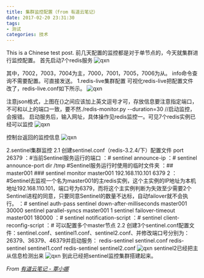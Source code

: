 ```yaml
---
title: 集群监控配置（from 有道云笔记）
date: 2017-02-20 23:31:30
tags:
- 测试
categories: 技术
---
```


This is a Chinese test post.
前几天配置的监控都是对于单节点的，今天就集群进行监控配置。
首先启动7个redis服务
![qxn](https://qinxn6.github.io/image/1.png )


其中，7002，7003，7004为主，7000，7001，7005，7006为从。
info命令查询不需要配置。可直接发送。
1.redis-live集群配置
可视化redis-live把配置文件改了，redis-live.conf如下所示。
![qxn](https://qinxn6.github.io/image/2.png)

注意json格式，上图在{}之间应该加上英文逗号才可，存放信息要注意指定端口，不可和以上的端口一致，要不然./redis-monitor.py --duration=30     //启动监控，会报错。
启动服务后，输入网址，具体操作见redis监控一。可见7个redis实例已经可以监控
![qxn](https://qinxn6.github.io/image/3.png)



控制台返回的监控信息
![qxn](https://qinxn6.github.io/image/4.png)

2.sentinel集群监控
2.1 创建sentinel.conf（redis-3.2.4/下）配置文件
port 26379     ：#当前Sentinel服务运行的端口
               ：# sentinel announce-ip <ip>
               ：# sentinel announce-port <port>
dir /tmp        #Sentinel服务运行时使用的临时文件夹
：## master001 ###
sentinel monitor master001 192.168.110.101 6379 2
：#Sentinel去监视一个名为master001的主redis实例，这个主实例的IP地址为本机地址192.168.110.101，端口号为6379，而将这个主实例判断为失效至少需要2个 Sentinel进程的同意，只要同意Sentinel的数量不达标，自动failover就不会执行。
：# sentinel auth-pass <master-name> <password>
sentinel down-after-milliseconds master001 30000
sentinel parallel-syncs master001 1
sentinel failover-timeout master001 180000
：# sentinel notification-script <master-name> <script-path>
：# sentinel client-reconfig-script <master-name> <script-path>
：# 可以配置多个master节点
2.2 创建3个sentinel.conf配置文件：sentinel.conf、sentinel1.conf、sentinel2.conf、并修改端口号分别为：26379、36379、46379并启动服务：
redis-sentinel sentinel.conf
redis-sentinel sentinel1.conf
redis-sentinel sentinel2.conf
![qxn](https://qinxn6.github.io/image/5.png)
sentinel2已经把主从信息检测出来
![qxn](https://qinxn6.github.io/image/6.png)
到此已经把sentinel监控集群搭建起来。

*From [有道云笔记 - 覃小娜](http://note.youdao.com/noteshare?id=7c29f2502eff6a2068603abc95fe56d0)*
